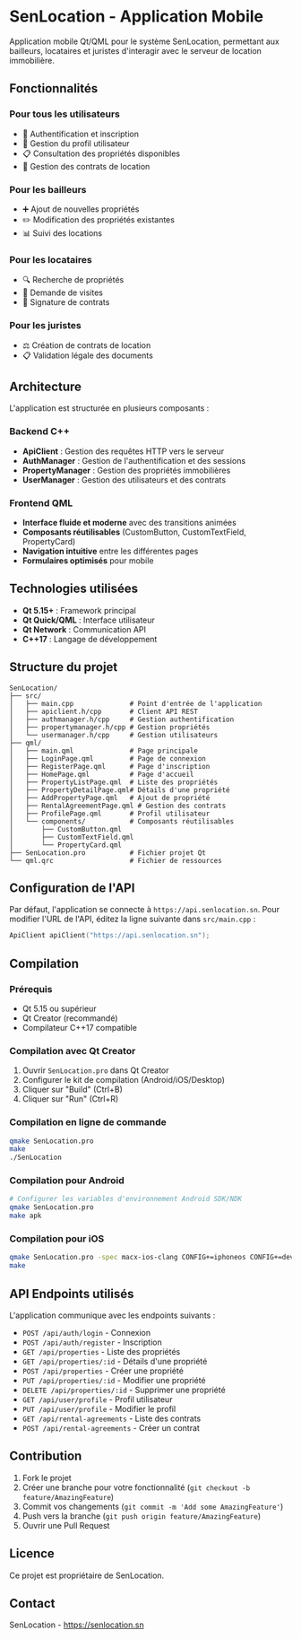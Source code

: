 # SenLocation - Application Mobile

Application mobile Qt/QML pour le système SenLocation, permettant aux bailleurs, locataires et juristes d'interagir avec le serveur de location immobilière.

## Fonctionnalités

### Pour tous les utilisateurs
- 🔐 Authentification et inscription
- 👤 Gestion du profil utilisateur
- 📋 Consultation des propriétés disponibles
- 📄 Gestion des contrats de location

### Pour les bailleurs
- ➕ Ajout de nouvelles propriétés
- ✏️ Modification des propriétés existantes
- 📊 Suivi des locations

### Pour les locataires
- 🔍 Recherche de propriétés
- 📅 Demande de visites
- 📝 Signature de contrats

### Pour les juristes
- ⚖️ Création de contrats de location
- 📋 Validation légale des documents

## Architecture

L'application est structurée en plusieurs composants :

### Backend C++
- **ApiClient** : Gestion des requêtes HTTP vers le serveur
- **AuthManager** : Gestion de l'authentification et des sessions
- **PropertyManager** : Gestion des propriétés immobilières
- **UserManager** : Gestion des utilisateurs et des contrats

### Frontend QML
- **Interface fluide et moderne** avec des transitions animées
- **Composants réutilisables** (CustomButton, CustomTextField, PropertyCard)
- **Navigation intuitive** entre les différentes pages
- **Formulaires optimisés** pour mobile

## Technologies utilisées

- **Qt 5.15+** : Framework principal
- **Qt Quick/QML** : Interface utilisateur
- **Qt Network** : Communication API
- **C++17** : Langage de développement

## Structure du projet

```
SenLocation/
├── src/
│   ├── main.cpp              # Point d'entrée de l'application
│   ├── apiclient.h/cpp       # Client API REST
│   ├── authmanager.h/cpp     # Gestion authentification
│   ├── propertymanager.h/cpp # Gestion propriétés
│   └── usermanager.h/cpp     # Gestion utilisateurs
├── qml/
│   ├── main.qml              # Page principale
│   ├── LoginPage.qml         # Page de connexion
│   ├── RegisterPage.qml      # Page d'inscription
│   ├── HomePage.qml          # Page d'accueil
│   ├── PropertyListPage.qml  # Liste des propriétés
│   ├── PropertyDetailPage.qml# Détails d'une propriété
│   ├── AddPropertyPage.qml   # Ajout de propriété
│   ├── RentalAgreementPage.qml # Gestion des contrats
│   ├── ProfilePage.qml       # Profil utilisateur
│   └── components/           # Composants réutilisables
│       ├── CustomButton.qml
│       ├── CustomTextField.qml
│       └── PropertyCard.qml
├── SenLocation.pro           # Fichier projet Qt
└── qml.qrc                   # Fichier de ressources

```

## Configuration de l'API

Par défaut, l'application se connecte à `https://api.senlocation.sn`. 
Pour modifier l'URL de l'API, éditez la ligne suivante dans `src/main.cpp` :

```cpp
ApiClient apiClient("https://api.senlocation.sn");
```

## Compilation

### Prérequis
- Qt 5.15 ou supérieur
- Qt Creator (recommandé)
- Compilateur C++17 compatible

### Compilation avec Qt Creator
1. Ouvrir `SenLocation.pro` dans Qt Creator
2. Configurer le kit de compilation (Android/iOS/Desktop)
3. Cliquer sur "Build" (Ctrl+B)
4. Cliquer sur "Run" (Ctrl+R)

### Compilation en ligne de commande
```bash
qmake SenLocation.pro
make
./SenLocation
```

### Compilation pour Android
```bash
# Configurer les variables d'environnement Android SDK/NDK
qmake SenLocation.pro
make apk
```

### Compilation pour iOS
```bash
qmake SenLocation.pro -spec macx-ios-clang CONFIG+=iphoneos CONFIG+=device
make
```

## API Endpoints utilisés

L'application communique avec les endpoints suivants :

- `POST /api/auth/login` - Connexion
- `POST /api/auth/register` - Inscription
- `GET /api/properties` - Liste des propriétés
- `GET /api/properties/:id` - Détails d'une propriété
- `POST /api/properties` - Créer une propriété
- `PUT /api/properties/:id` - Modifier une propriété
- `DELETE /api/properties/:id` - Supprimer une propriété
- `GET /api/user/profile` - Profil utilisateur
- `PUT /api/user/profile` - Modifier le profil
- `GET /api/rental-agreements` - Liste des contrats
- `POST /api/rental-agreements` - Créer un contrat

## Contribution

1. Fork le projet
2. Créer une branche pour votre fonctionnalité (`git checkout -b feature/AmazingFeature`)
3. Commit vos changements (`git commit -m 'Add some AmazingFeature'`)
4. Push vers la branche (`git push origin feature/AmazingFeature`)
5. Ouvrir une Pull Request

## Licence

Ce projet est propriétaire de SenLocation.

## Contact

SenLocation - https://senlocation.sn
